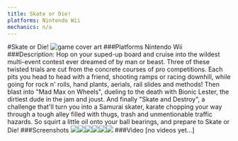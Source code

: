 ```yaml
---
title: Skate or Die!
platforms: Nintendo Wii
mechanics: n/a
---
```

#Skate or Die!
![game cover art](//images.igdb.com/igdb/image/upload/t_cover_big/gmblophalrtjtypkkyrw.jpg "Logo Title Text 1")
###Platforms
Nintendo Wii
###Description:
Hop on your suped-up board and cruise into the wildest multi-event contest ever dreamed of by man or beast. Three of these twisted trials are cut from the concrete courses of pro competitions. Each pits you head to head with a friend, shooting ramps or racing downhill, while going for rock n' rolls, hand plants, aerials, rail slides and methods! Then blast into "Mad Max on Wheels", dueling to the death with Bionic Lester, the dirtiest dude in the jam and joust. And finally "Skate and Destroy", a challenge that'll turn you into a Samurai skater, karate chopping your way through a tough alley filled with thugs, trash and unmentionable traffic hazards. So squirt a little oil onto your ball bearings, and prepare to Skate or Die!
###Screenshots
<a target="_blank" href="//images.igdb.com/igdb/image/upload/t_cover_big/zjbdpca7qhg7p9p8j3k4.jpg"><img src="//images.igdb.com/igdb/image/upload/t_thumb/zjbdpca7qhg7p9p8j3k4.jpg"/></a><a target="_blank" href="//images.igdb.com/igdb/image/upload/t_cover_big/e2a54v4ghgphhvvcgnzz.jpg"><img src="//images.igdb.com/igdb/image/upload/t_thumb/e2a54v4ghgphhvvcgnzz.jpg"/></a><a target="_blank" href="//images.igdb.com/igdb/image/upload/t_cover_big/ypxkn5w1ovbh05vbm9tw.jpg"><img src="//images.igdb.com/igdb/image/upload/t_thumb/ypxkn5w1ovbh05vbm9tw.jpg"/></a><a target="_blank" href="//images.igdb.com/igdb/image/upload/t_cover_big/cyu1cyokwxp1gse4ktox.jpg"><img src="//images.igdb.com/igdb/image/upload/t_thumb/cyu1cyokwxp1gse4ktox.jpg"/></a><a target="_blank" href="//images.igdb.com/igdb/image/upload/t_cover_big/sv2a8cq68mgnkzkqwp8z.jpg"><img src="//images.igdb.com/igdb/image/upload/t_thumb/sv2a8cq68mgnkzkqwp8z.jpg"/></a><a target="_blank" href="//images.igdb.com/igdb/image/upload/t_cover_big/pu7i6a19boyzjnzw77iq.jpg"><img src="//images.igdb.com/igdb/image/upload/t_thumb/pu7i6a19boyzjnzw77iq.jpg"/></a>
###Video
[no videos yet...]
